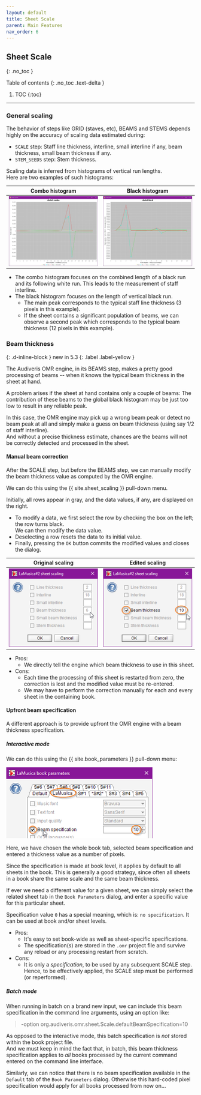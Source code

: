 ```yaml
---
layout: default
title: Sheet Scale
parent: Main Features
nav_order: 6
---
```

## Sheet Scale
{: .no_toc }

Table of contents
{: .no_toc .text-delta }
1. TOC
{:toc}
---

### General scaling

The behavior of steps like GRID (staves, etc), BEAMS and STEMS depends highly on the accuracy
of scaling data estimated during:

* ``SCALE`` step: Staff line thickness, interline, small interline if any, beam thickness,
small beam thickness if any.
* ``STEM_SEEDS`` step: Stem thickness.

Scaling data is inferred from histograms of vertical run lengths.  
Here are two examples of such histograms:

| Combo histogram | Black histogram |
| :---: | :---: |
| ![](../assets/images/combo_plot.png) | ![](../assets/images/black_plot.png) |

- The combo histogram focuses on the combined length of a black run and its following 
  white run.
  This leads to the measurement of staff interline.
- The black histogram focuses on the length of vertical black run.
    - The main peak corresponds to the typical staff line thickness (3 pixels in this example).
    - If the sheet contains a significant population of beams, we can observe a second peak
    which corresponds to the typical beam thickness (12 pixels in this example).

### Beam thickness
{: .d-inline-block }
new in 5.3
{: .label .label-yellow }

The Audiveris OMR engine, in its BEAMS step, makes a pretty good processing of beams
-- when it knows the typical beam thickness in the sheet at hand.

A problem arises if the sheet at hand contains only a couple of beams:
The contribution of these beams to the global black histogram may be just too low to result in any
reliable peak.

In this case, the OMR engine may pick up a wrong beam peak or detect no beam peak at all
and simply make a guess on beam thickness (using say 1/2 of staff interline).  
And without a precise thickness estimate, chances are the beams will not be correctly detected
and processed in the sheet.

#### Manual beam correction

After the SCALE step, but before the BEAMS step, we can manually modify the beam thickness value
as computed by the OMR engine.

We can do this using the {{ site.sheet_scaling }} pull-down menu.

Initially, all rows appear in gray, and the data values, if any, are displayed on the right.

* To modify a data, we first select the row by checking the box on the left; the row turns black.  
  We can then modify the data value.
* Deselecting a row resets the data to its initial value.
* Finally, pressing the `OK` button commits the modified values and closes the dialog.

| Original scaling | Edited scaling |
| :---: | :---: |  
|![](../assets/images/beam_scale_before.png)|![](../assets/images/beam_scale_after.png)|

- Pros:
  - We directly tell the engine which beam thickness to use in this sheet.
- Cons:
  - Each time the processing of this sheet is restarted from zero, the correction is lost and
  the modified value must be re-entered.
  - We may have to perform the correction manually for each and every sheet in the containing book.

#### Upfront beam specification

A different approach is to provide upfront the OMR engine with a beam thickness specification.

##### Interactive mode
We can do this using the {{ site.book_parameters }} pull-down menu:

![](../assets/images/beam_book_spec.png)

Here, we have chosen the whole book tab, selected beam specification and entered a thickness value
as a number of pixels.

Since the specification is made at book level, it applies by default to all sheets in the book.
This is generally a good strategy, since often all sheets in a book share the same scale
and the same beam thickness.

If ever we need a different value for a given sheet, we can simply select the related sheet tab
in the ``Book Parameters`` dialog, and enter a specific value for this particular sheet.

Specification value ``0`` has a special meaning, which is: ``no specification``.
It can be used at book and/or sheet levels.

- Pros:
  - It's easy to set book-wide as well as sheet-specific specifications.
  - The specification(s) are stored in the ``.omr`` project file and survive
    any reload or any processing restart from scratch.
- Cons:
  - It is only a *specification*, to be used by any subsequent SCALE step.  
    Hence, to be effectively applied, the SCALE step must be performed (or reperformed).
    
##### Batch mode

When running in batch on a brand new input, we can include this beam specification in the
command line arguments, using an option like:

> -option org.audiveris.omr.sheet.Scale.defaultBeamSpecification=10

As opposed to the interactive mode, this batch specification is *not* stored within the book
project file.  
And we must keep in mind the fact that, in batch, this beam thickness specification applies to
*all* books processed by the current command entered on the command line interface.

Similarly, we can notice that there is no beam specification available in the ``Default`` tab
of the ``Book Parameters`` dialog.
Otherwise this hard-coded pixel specification would apply for all books processed from now on...

